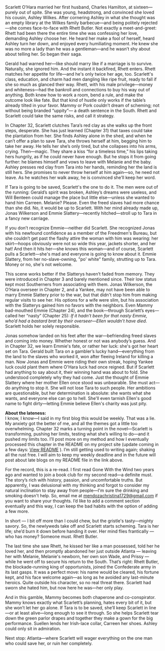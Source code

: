 Scarlett O’Hara married her first husband, Charles Hamilton, at sixteen—purely out of spite. She was young, headstrong, and convinced
she loved his cousin, Ashley Wilkes. After cornering Ashley in what she thought was an empty library at the Wilkes family barbecue—and
being politely rejected—she comes face-to-face with Rhett Butler. Not exactly a meet-and-greet: Rhett had been there the entire time she was
confessing her love, demanding Ashley choose her. He heard her make a fool of herself, heard Ashley turn her down, and enjoyed every
humiliating moment. He knew she was no more a lady than he was a gentleman—and he wasn’t shy about about telling her.
So began their saga.

Gerald had warned her—like should marry like if a marriage is to survive. Naturally, she ignored him. And the instant it backfired,
Rhett enters. Rhett matches her appetite for life—and he's only twice her age,
too. Scarlett's class, education, and charm had men dangling like ripe fruit, ready to fall if she so much as glanced
their way. Rhett, with his male privilege—money and whiteness—had the bankroll and connections to buy his way out of anything. Both knew
how to work a room, bend a rule, and make the outcome look like fate. But that kind of hustle only works if the table’s already tilted in
your favor. Mammy or Pork couldn’t dream of scheming; not without being branded “uppity”— a death sentence in the South. Rhett and Scarlett could
take the same risks, and call it strategy.

In Chapter 32, Scarlett clutches Tara’s red clay as she walks up the front steps, desperate. She has just learned (Chapter 31) that 
taxes could take the plantation from her. She finds Ashley alone in the shed, and when he can’t offer a plan to save Tara, she throws 
herself at him, begging him to take her away. He tells her she’s only tired, but she collapses into his arms, crying. Then—magic. 
They share a kiss “for a timeless time,” his lips taking hers hungrily, as if he could never have enough. But he stops it from going 
further: he blames himself and vows to leave with Melanie and the baby. Ashley presses red clay from Tara into her 
hands, reminding her the land is still hers. She promises to never throw herself at him again—so, he need not leave. As he watches her walk away, he is convinced she’ll keep her word.

If Tara is going to be saved, Scarlett's the one to do it. The men were out of the running: Gerald’s spirit was 
broken, Ashley’s dreams were useless, and Will Benteen could manage the place but little else—unless she wanted to hand him Carreen. Melanie? 
Please. Even the freed slaves had more chance than she did. No, it would be up to Scarlett. With her mind already made up,
Jonas Wilkerson and Emmie Slattery—recently hitched—stroll up to Tara in a fancy new carriage.

If you don’t recognize Emmie—neither did Scarlett. She recognized Jonas with his newfound confidence as a member of the Freedmen's Bureau, but
she couldn’t get past the flashy attire the woman with him was wearing: her skirt—hoops obviously were not so wide this year, jackets shorter,
and her hat! And then it hits her—she knows this woman—and of course, Scarlett pulls a Scarlett—she's mad and everyone is going to know about
it. Emmie Slattery, from her no-slave-owning, "po' white" family, strutting up to Tara. Money or no, she's not welcome.

This scene works better if the Slatterys haven’t faded from memory. They were introduced in Chapter 3 and barely mentioned since. Their low
status kept most Southerners from associating with them. Jonas Wilkerson, the O’Hara overseer in Chapter 2, and a Yankee, may not have been
able to marry Emmie Slattery prior to the war, but that didn't stop him from making regular visits to see her. His options for a wife were slim,
but his association with the Slatterys gained him no favors with the neighbors. Even Mammy bad-mouthed Emmie (Chapter 24), and the book—through
Scarlett’s eyes—called her “nasty” (Chapter 25): *If it hadn’t been for that nasty Emmie, who’d had a bastard brat by their overseer—Ellen
wouldn’t have died.* Scarlett holds her solely responsible.

Jonas somehow landed on his feet after the war—befriending freed slaves and coming into money. Whether honest or not was anybody’s guess.
And in Chapter 32, we learn Emmie's fate, or rather her luck: she's got her heart set on Tara. Gerald built Tara on a gambler’s lucky hand—everything from
the land to the slaves who worked it, won after fleeing Ireland for killing a man. Now Jonas and Emmie were riding their own streak, hoping Yankee luck could
plant them where O'Hara luck had once reigned. But if Scarlett had anything to say about it, their winning hand was about to fold.
She understood completely why they had come. Just the thought of Emmie Slattery where
her mother Ellen once stood was unbearable. She must act—do anything to stop it. She will not lose Tara to such people. Her ambitions are
questionable, but her determination is absolute: she wants what she wants, and everyone else can go to hell. She'll even tarnish Ellen's good
name to fight dirty—letting Emmie believe Ellen's charity was just pity.

**About the lateness:**<br>
I know, I know—I said in my first blog this would be weekly. That was a lie. My anxiety got the better of me, and all the themes got a
little too overwhelming. Chapter 32 marks a turning point in the novel—Scarlett is transforming, pushing her limits, testing what she’s willing
to do—and it pushed my limits too. I’ll post more on my method and how I eventually processed this chapter in the README on my project site
(update coming in a few days: [View README](README.MD)
). I’m still getting used to writing again; shaking all the rust free. I will aim to keep my weekly deadline and in the future
will post about late blogs on my README file in the link above.

For the record, this is a re-read. I first read Gone With the Wind two years ago and wanted to join a book club for my second read—a definite
must. The story’s rich with history, passion, and uncomfortable truths. But apparently, I was delusional with my thinking and forgot to consider my 
natural inclination to stay away from people—I'm sure the drinking and smoking doesn't help. So, email me at mendozachristina1729@gmail.com if you want to share your thoughts. I’d
like to add a comment section eventually and this way, I can keep the bad habits with the option of adding a few more.

In short — I bit off more than I could chew, but the gristle's tasty—mighty savory. So, the newlyweds take off and Scarlett starts scheming. Tara is her life; 
she’d burn it down before handing it over. Her mind flies frantically — who has money? Someone must. Rhett Butler.

The last time she saw Rhett, he kissed her like a man possessed, told her he loved her, and then promptly abandoned her just outside Atlanta — 
leaving her with Melanie, Melanie's newborn, her own son Wade, and Prissy — while he went off to secure his return to the South. That’s right: 
Rhett Butler, the blockade-running king of opportunists, joined the Confederate army in its last gasps. It was a perfect move: his name would 
be cleared, his fortune kept, and his face welcome again—as long as he avoided any last-minute heroics. Quite outside his character, so no real 
threat there. Scarlett had sworn she hated him, but now here he was—her only play. 

And in this gamble, Mammy becomes both chaperone and co-conspirator. Mammy knows exactly what Scarlett’s planning, hates every bit of it, 
but she won’t let her go alone. If Tara is to be saved, she’ll keep Scarlett in line—or at least alive—long enough to see it through. 
So she helps Scarlett tear down the green parlor drapes and together they make a gown for the big 
performance. Suellen lends her Irish-lace collar, Carreen her shoes. Ashley could only sit in admiration. 

Next stop: Atlanta—where Scarlett will wager everything on the one man who could save her, or ruin her completely.    

